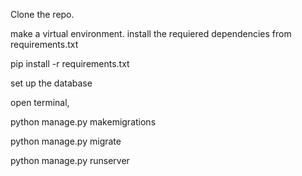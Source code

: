 Clone the repo.

make a virtual environment. install the requiered dependencies from requirements.txt

pip install -r requirements.txt

set up the database 

open terminal,

python manage.py makemigrations

python manage.py migrate

python manage.py runserver
